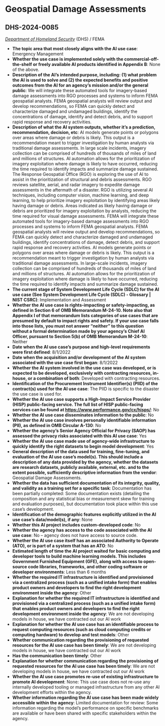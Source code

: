 # Geospatial Damage Assessments
## DHS-2024-0085
_[Department of Homeland Security](<../3_agency/Department of Homeland Security.md>)_ (DHS) / FEMA


+ **The topic area that most closely aligns with the AI use case**: Emergency Management
+ **Whether the use case is implemented solely with the commercial-off-the-shelf or freely available AI products identified in Appendix B**: None of the above.
+ **Description of the AI’s intended purpose, including: (1) what problem the AI is used to solve and (2) the expected benefits and positive outcomes from the AI for an agency’s mission and/or the general public**: We will integrate these automated tools for imagery-based damage assessments into RGO processes and systems to inform FEMA geospatial analysts.  FEMA geospatial analysts will review output and develop recommendations, so FEMA can quickly detect and characterize damaged and undamaged buildings, identify the concentrations of damage, identify and detect debris, and to support rapid response and recovery activities.
+ **Description of what the AI system outputs, whether it’s a prediction, recommendation, decision, etc**: AI models generate points or polygons over areas where damage or debris is likely. This output is a recommendation meant to trigger investigation by human analysts via traditional damage assessments. In large scale incidents, imagery collection can be comprised of hundreds of thousands of miles of land and millions of structures. AI automation allows for the prioritization of imagery exploitation where damage is likely to have occurred, reducing the time required to identify impacts and summarize damage sustained.
The Response Geospatial Office (RGO) is exploring the use of AI to assist in the prioritization of structural and debris assessments. RGO reviews satellite, aerial, and radar imagery to expedite damage assessments in the aftermath of a disaster. RGO is utilizing several AI techniques, including computer vision, machine learning, and deep learning, to help prioritize imagery exploitation by identifying areas likely having damage or debris. Areas indicated as likely having damage or debris are prioritized for imagery exploitation by analysts, reducing the time required for visual damage assessments. FEMA will integrate these automated tools for imagery-based damage assessments into RGO processes and systems to inform FEMA geospatial analysts. FEMA geospatial analysts will review output and develop recommendations, so FEMA can quickly detect and characterize damaged and undamaged buildings, identify concentrations of damage, detect debris, and support rapid response and recovery activities. AI models generate points or polygons over areas where damage or debris is likely. This output is a recommendation meant to trigger investigation by human analysts via traditional damage assessments. In large-scale incidents, imagery collection can be comprised of hundreds of thousands of miles of land and millions of structures. AI automation allows for the prioritization of imagery exploitation where damage is likely to have occurred, reducing the time required to identify impacts and summarize damage sustained. 
+ **The current stage of System Development Life Cycle (SDLC) for the AI use case (See System Development Life Cycle (SDLC) - Glossary | NIST CSRC)**: Implementation and Assessment
+ **Whether the AI use case is rights-impacting or safety-impacting, as defined in Section 6 of OMB Memorandum M-24-10. Note also that Appendix I of that memorandum lists categories of use cases that are presumed by default to impact rights and safety. If your use case falls into those lists, you must not answer “neither” to this question without a formal determination made by your agency’s Chief AI Officer, pursuant to Section 5(b) of OMB Memorandum M-24-10**: Neither
+ **Date when the AI use case’s purpose and high-level requirements were first defined**: 8/1/2022
+ **Date when the acquisition and/or development of the AI system associated with the use case first began**: 8/1/2022
+ **Whether the AI system involved in the use case was developed, or is expected to be developed, exclusively with contracting resources, in-house, or a combination of both**: Developed with contracting resources.
+ **Identification of the Procurement Instrument Identifier(s) (PIID) of the contract(s) used for the AI use case**: The PIID is specific to the disaster the use case is used for.
+ **Whether the AI use case supports a High-Impact Service Provider (HISP) public-facing service. The full list of HISP public-facing services can be found at https://www.performance.gov/cx/hisps/**: No
+ **Whether the AI use case disseminates information to the public**: No
+ **Whether the AI use case involves personally identifiable information (PII), as defined in OMB Circular A-130**: No
+ **Whether the agency’s Senior Agency Official for Privacy (SAOP) has assessed the privacy risks associated with this AI use case**: Yes
+ **Whether the AI use case made use of agency-wide infrastructure to quickly identify the right datasets to begin model development**: Yes
+ **General description of the data used for training, fine-tuning, and evaluation of the AI use case’s model(s). This should include a description of any data provided by the agency, whether the datasets are research datasets, publicly available, external, etc. and to the extent possible, sufficiently descriptive information from the vendor**: Geospatial Damage Assessments.
+ **Whether the data has sufficient documentation of its integrity, quality, and validity as a training set for a specific task**: Documentation has been partially completed: Some documentation exists (detailing the composition and any statistical bias or measurement skew for training and evaluation purposes), but documentation took place within this use case’s development.
+ **Identification of the demographic features explicitly utilized in the AI use case’s data/model(s), if any**: None
+ **Whether this AI project includes custom-developed code**: No
+ **Whether the agency has access to the code associated with the AI use case**: No – agency does not have access to source code.
+ **Whether the AI use case itself has an associated Authority to Operate (ATO), or is part of a system that has an ATO**: No
+ **Estimated length of time the AI project waited for basic computing and developer tools to build machine learning models. This includes Government Furnished Equipment (GFE), along with access to open-source code libraries, frameworks, and other coding software or developer environments**: Less than 6 months
+ **Whether the required IT infrastructure is identified and provisioned via a centralized process (such as a unified intake form) that enables product owners and developers to find the right development environment inside the agency**: Other
+ **Explanation for whether the required IT infrastructure is identified and provisioned via a centralized process (such as a unified intake form) that enables product owners and developers to find the right development environment inside the agency**: We are not developing models in house, we have contracted out our AI work
+ **Explanation for whether the AI use case has an identifiable process to request computing resources (such as cloud computing credits or computing hardware) to develop and test models**: Other
+ **Whether communication regarding the provisioning of requested resources for the AI use case has been timely**: We are not developing models in house, we have contracted out our AI work
+ **Has the communication been timely**: Other
+ **Explanation for whether communication regarding the provisioning of requested resources for the AI use case has been timely**: We are not developing models in house, we have contracted out our AI work
+ **Whether the AI use case promotes re-use of existing infrastructure to promote AI development**: None: This use case does not re-use any internally developed tooling or managed infrastructure from any other AI development efforts within the agency.
+ **Whether information regarding the AI use case has been made widely accessible within the agency**: Limited documentation for review: Some information regarding the model’s performance on specific benchmarks are available or have been shared with specific stakeholders within the agency.
